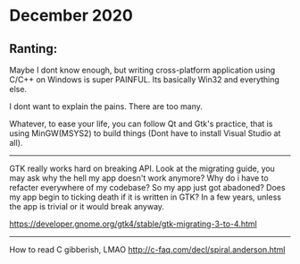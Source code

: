 # December 2020

Ranting:
---
Maybe I dont know enough, but writing cross-platform application using C/C++ on Windows is super PAINFUL. Its basically Win32 and everything else.

I dont want to explain the pains. There are too many.

Whatever, to ease your life, you can follow Qt and Gtk's practice, that is using MinGW(MSYS2) to build things (Dont have to install Visual Studio at all).

___
 
GTK really works hard on breaking API. Look at the migrating guide, you may ask why the hell my app doesn't work anymore? Why do i have to refacter everywhere of my codebase? So my app just got abadoned? Does my app begin to ticking death if it is written in GTK? In a few years, unless the app is trivial or it would break anyway.

<https://developer.gnome.org/gtk4/stable/gtk-migrating-3-to-4.html>

---

How to read C gibberish, LMAO
http://c-faq.com/decl/spiral.anderson.html
